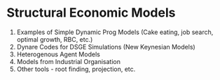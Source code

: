 # Structural Economic Models
1. Examples of Simple Dynamic Prog Models (Cake eating, job search, optimal growth, RBC, etc.)
2. Dynare Codes for DSGE Simulations (New Keynesian Models)
3. Heterogenous Agent Models
4. Models from Industrial Organisation
5. Other tools - root finding, projection, etc.
